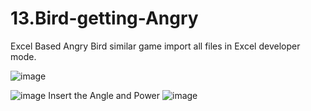 # 13.Bird-getting-Angry
Excel Based Angry Bird similar game
import all files in Excel developer mode.

![image](https://github.com/user-attachments/assets/3a814c8c-aceb-4a19-a084-cf3e0899cd83)


![image](https://github.com/user-attachments/assets/e4e46b0b-5c4e-41b4-8112-eec228ef863d)         Insert the Angle and Power             ![image](https://github.com/user-attachments/assets/751f4ce3-8373-42be-8e0d-457012f54bcb)

